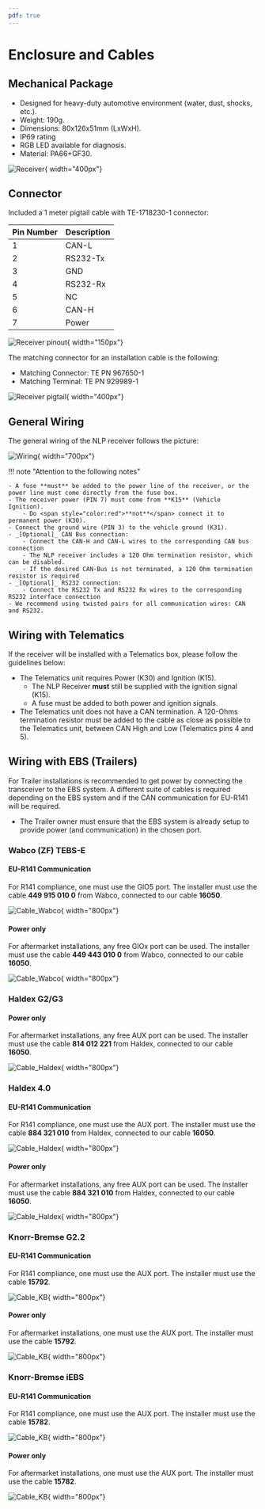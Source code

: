 ```yaml
---
pdf: true
---
```


# Enclosure and Cables

## Mechanical Package

- Designed for heavy-duty automotive environment (water, dust, shocks, etc.).
- Weight: 190g.
- Dimensions: 80x126x51mm (LxWxH).
- IP69 rating
- RGB LED available for diagnosis.
- Material: PA66+GF30.

![Receiver](images/receiver_blank.png){ width="400px"}

## Connector

Included a 1 meter pigtail cable with TE-1718230-1 connector:

|**Pin Number** | **Description**                        |
|----------------|--------|
| 1  | CAN-L        |
| 2  | RS232-Tx     |
| 3  | GND          |
| 4  | RS232-Rx     |
| 5  | NC           |
| 6  | CAN-H        |
| 7  | Power        |

![Receiver pinout](images/receiver_pinout.png){ width="150px"}

The matching connector for an installation cable is the following:

- Matching Connector: TE PN 967650-1
- Matching Terminal: TE PN 929989-1

![Receiver pigtail](images/receiver_pigtail.png){ width="400px"}

## General Wiring

The general wiring of the NLP receiver follows the picture:

![Wiring](images/wiring_general.png){ width="700px"}

!!! note "Attention to the following notes"

    - A fuse **must** be added to the power line of the receiver, or the power line must come directly from the fuse box.
    - The receiver power (PIN 7) must come from **K15** (Vehicle Ignition).
    	- Do <span style="color:red">**not**</span> connect it to permanent power (K30).
    - Connect the ground wire (PIN 3) to the vehicle ground (K31). 
    - _[Optional]_ CAN Bus connection:
    	- Connect the CAN-H and CAN-L wires to the corresponding CAN bus connection
    	- The NLP receiver includes a 120 Ohm termination resistor, which can be disabled.
    	- If the desired CAN-Bus is not terminated, a 120 Ohm termination resistor is required
    - _[Optional]_ RS232 connection:
    	- Connect the RS232 Tx and RS232 Rx wires to the corresponding RS232 interface connection
    - We recommend using twisted pairs for all communication wires: CAN and RS232.

## Wiring with Telematics

If the receiver will be installed with a Telematics box, please follow the guidelines below:

- The Telematics unit requires Power (K30) and Ignition (K15).
	- The NLP Receiver **must** still be supplied with the ignition signal (K15).
	- A fuse must be added to both power and ignition signals.
- The Telematics unit does not have a CAN termination. A 120-Ohms termination resistor must be added to the cable as close as possible to the Telematics unit, between CAN High and Low (Telematics pins 4 and 5).

## Wiring with EBS (Trailers) 

For Trailer installations is recommended to get power by connecting the transceiver to the EBS system. A different suite of cables is required depending on the EBS system and if the CAN communication for EU-R141 will be required.

- The Trailer owner must ensure that the EBS system is already setup to provide power (and communication) in the chosen port.

### Wabco (ZF) TEBS-E 

#### EU-R141 Communication
For R141 compliance, one must use the GIO5 port. The installer must use the cable **449 915 010 0** from Wabco, connected to our cable **16050**.

![Cable_Wabco](images/Wabco_Installation.png){ width="800px"}


#### Power only
For aftermarket installations, any free GIOx port can be used. The installer must use the cable **449 443 010 0** from Wabco, connected to our cable **16050**.

![Cable_Wabco](images/Wabco_Installation_AFM.png){ width="800px"}

### Haldex G2/G3

#### Power only
For aftermarket installations, any free AUX port can be used. The installer must use the cable **814 012 221** from Haldex, connected to our cable **16050**.

![Cable_Haldex](images/Haldex_Installation2.png){ width="800px"}


### Haldex 4.0

#### EU-R141 Communication
For R141 compliance, one must use the AUX port. The installer must use the cable **884 321 010** from Haldex, connected to our cable **16050**.

![Cable_Haldex](images/Haldex_Installation.png){ width="800px"}

#### Power only
For aftermarket installations, any free AUX port can be used. The installer must use the cable **884 321 010** from Haldex, connected to our cable **16050**.

![Cable_Haldex](images/Haldex_Installation.png){ width="800px"}

### Knorr-Bremse G2.2

#### EU-R141 Communication
For R141 compliance, one must use the AUX port. The installer must use the cable **15792**.

![Cable_KB](images/KB_Installation2.png){ width="800px"}

#### Power only
For aftermarket installations, one must use the AUX port. The installer must use the cable **15792**.

![Cable_KB](images/KB_Installation2.png){ width="800px"}

### Knorr-Bremse iEBS

#### EU-R141 Communication
For R141 compliance, one must use the AUX port. The installer must use the cable **15782**.

![Cable_KB](images/KB_Installation.png){ width="800px"}

#### Power only
For aftermarket installations, one must use the AUX port. The installer must use the cable **15782**.

![Cable_KB](images/KB_Installation.png){ width="800px"}
